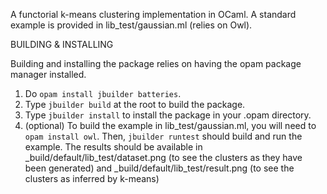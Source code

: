 A functorial k-means clustering implementation in OCaml.
A standard example is provided in lib_test/gaussian.ml (relies on Owl).

BUILDING & INSTALLING

Building and installing the package relies on having the opam package manager
installed.
1. Do `opam install jbuilder batteries`.
2. Type `jbuilder build` at the root to build the package.
3. Type `jbuilder install` to install the package in your .opam directory.
4. (optional)
   To build the example in lib_test/gaussian.ml, you will need to `opam install owl`. Then,
   `jbuilder runtest` should build and run the example. The results should be available
   in _build/default/lib_test/dataset.png (to see the clusters as they have been generated)
   and _build/default/lib_test/result.png (to see the clusters as inferred by k-means)
